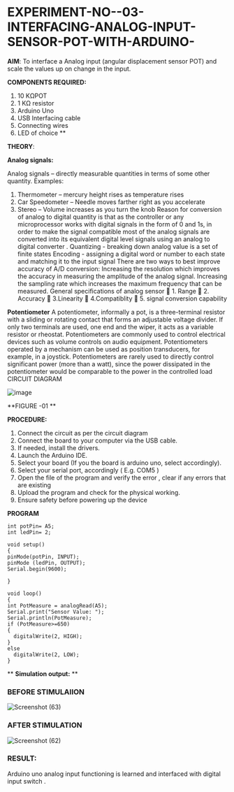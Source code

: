 # EXPERIMENT-NO--03-INTERFACING-ANALOG-INPUT-SENSOR-POT-WITH-ARDUINO-




**AIM**:  To interface a Analog  input (angular displacement sensor POT) and scale the values up on change in the input.


**COMPONENTS REQUIRED:**
1.	10 KΩPOT
2.	1 KΩ resistor 
3.	Arduino Uno 
4.	USB Interfacing cable 
5.	Connecting wires 
6.	LED of choice 
**


**THEORY**: 

**Analog signals:**

Analog signals – directly measurable quantities in terms of some other quantity.
Examples:
1. Thermometer – mercury height rises as temperature rises
2. Car Speedometer – Needle moves farther right as you accelerate
3. Stereo – Volume increases as you turn the knob
Reason for conversion of analog to digital quantity is that as the controller or any microprocessor works with digital signals in the form of 0 and 1s, in order to make the signal compatible  most of the analog signals are converted into its equivalent digital level signals using an analog to digital converter .
Quantizing - breaking down analog value is a set of finite states
Encoding - assigning a digital word or number to each state and matching it to the input signal
 There are two ways to best improve accuracy of A/D conversion:
Increasing the resolution which improves the accuracy in measuring the amplitude of the analog signal.
Increasing the sampling rate which increases the maximum frequency that can be measured.
General specifications of analog sensor
	1. Range
	2. Accuracy
	3.Linearity
	4.Compatiblity
	5. signal conversion capability

**Potentiometer**
A potentiometer, informally a pot, is a three-terminal resistor with a sliding or rotating contact that forms an adjustable voltage divider. If only two terminals are used, one end and the wiper, it acts as a variable resistor or rheostat.
Potentiometers are commonly used to control electrical devices such as volume controls on audio equipment. Potentiometers operated by a mechanism can be used as position transducers, for example, in a joystick. Potentiometers are rarely used to directly control significant power (more than a watt), since the power dissipated in the potentiometer would be comparable to the power in the controlled load
CIRCUIT DIAGRAM





![image](https://user-images.githubusercontent.com/36288975/163530788-eec3cdc3-95e8-4d2d-8349-6d0ea4c9439c.png)

**FIGURE -01
**

**PROCEDURE:**

1.	Connect the circuit as per the circuit diagram 
2.	Connect the board to your computer via the USB cable.
3.	If needed, install the drivers.
4.	Launch the Arduino IDE.
5.	Select your board (If you the board is arduino uno, select accordingly).
6.	Select your serial port, accordingly ( E.g. COM5 )
7.	Open the file of the program  and verify the error , clear if any errors that are existing 
8.	Upload the program and check for the physical working. 
9.	Ensure safety before powering up the device 



**PROGRAM** 
 ```
int potPin= A5;
int ledPin= 2;

void setup()
{
 pinMode(potPin, INPUT);
 pinMode (ledPin, OUTPUT);
 Serial.begin(9600);
 
}

void loop()
{
 int PotMeasure = analogRead(A5);
 Serial.print("Sensor Value: ");
 Serial.println(PotMeasure);
 if (PotMeasure>=650)
 {
   digitalWrite(2, HIGH);
 }
 else
   digitalWrite(2, LOW);
}
```








**
**Simulation output:** 
**

### BEFORE STIMULAIION
![Screenshot (63)](https://github.com/amurthavaahininagarajan/EXPERIMENT-NO--03-INTERFACING-ANALOG-INPUT-SENSOR-POT-WITH-ARDUINO-/assets/118679102/f1d9b356-6a76-4fdc-9c1d-9d40b488b4cc)


### AFTER STIMULATION

![Screenshot (62)](https://github.com/amurthavaahininagarajan/EXPERIMENT-NO--03-INTERFACING-ANALOG-INPUT-SENSOR-POT-WITH-ARDUINO-/assets/118679102/0fc214af-ccf7-462b-816c-e11d03a9dd30)







### RESULT: 
Arduino uno analog input functioning is learned and interfaced with digital input switch .
